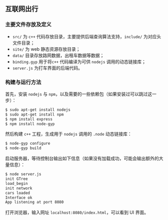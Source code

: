 ## 互联网出行

### 主要文件存放及定义

- `src/` 为 `c++` 代码存放目录，主要提供后端查询算法支持，`include/` 为对应头文件目录；
- `site/` 为 web 静态资源存放目录；
- `data/` 目录存放路网数据，出租车数据等数据；
- `binding.gyp` 用于将`c++` 代码编译为可供 `nodejs` 调用的动态链接库；
- `server.js` 为打车界面的后端代码。

### 构建与运行方法

首先，安装 `nodejs` 与 `npm`，以及需要的一些依赖包（如果安装过可以跳过这一步）：

```bash
$ sudo apt-get install nodejs
$ sudo apt-get install npm
$ npm install express
$ npm install node-gyp
```

然后构建 `c++` 工程，生成用于 `nodejs` 调用的  `.node`  动态链接库：

```bash
$ node-gyp configure
$ node-gyp build
```

启动服务器，等待控制台输出如下信息（如果没有加载成功，可能会输出额外的大量信息）：

```bash
$ node server.js
init GTree
load_begin
init network
cars loaded
Interface ok
App listening at port 8080
```

打开浏览器，输入网址 `localhost:8080/index.html`，可以看到 UI 界面。
